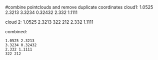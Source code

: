 #combine pointclouds and remove duplicate coordinates
cloud1:
    1.0525 2.3213
    3.3234 0.32432
    2.332 1.1111

cloud 2:
    1.0525 2.3213
    322 212
    2.332 1.1111

combined:

    1.0525 2.3213 
    3.3234 0.32432 
    2.332 1.1111 
    322 212 
